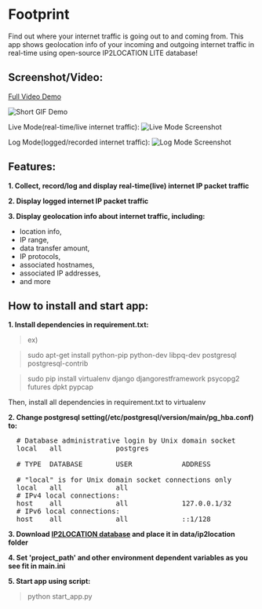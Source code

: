 # Footprint

Find out where your internet traffic is going out to and coming from. This app shows geolocation info of your incoming and outgoing internet traffic in real-time using open-source IP2LOCATION LITE database!

## Screenshot/Video:

[Full Video Demo](https://www.youtube.com/watch?v=p5bfabdKxWM)

![Short GIF Demo](https://cloud.githubusercontent.com/assets/2279564/17816860/51714d44-6676-11e6-8e41-356b6f6d5c47.gif)

Live Mode(real-time/live internet traffic):
![Live Mode Screenshot](https://cloud.githubusercontent.com/assets/2279564/17813316/df3d4e0e-6665-11e6-8cc9-2722c4ff5311.png)

Log Mode(logged/recorded internet traffic):
![Log Mode Screenshot](https://cloud.githubusercontent.com/assets/2279564/17813389/2067e7cc-6666-11e6-858e-ee6ba32f6e01.png)

## Features:

**1. Collect, record/log and display real-time(live) internet IP packet traffic**

**2. Display logged internet IP packet traffic**

**3. Display geolocation info about internet traffic, including:**

  * location info,
  * IP range,
  * data transfer amount,
  * IP protocols,
  * associated hostnames,
  * associated IP addresses,
  * and more


## How to install and start app:

**1. Install dependencies in requirement.txt:**
> ex)

> sudo apt-get install python-pip python-dev libpq-dev postgresql postgresql-contrib

> sudo pip install virtualenv django djangorestframework psycopg2 futures dpkt pypcap

Then, install all dependencies in requirement.txt to virtualenv

**2. Change postgresql setting(/etc/postgresql/version/main/pg_hba.conf) to:**

<pre>
  # Database administrative login by Unix domain socket
  local   all             postgres                                trust

  # TYPE  DATABASE        USER            ADDRESS                 METHOD

  # "local" is for Unix domain socket connections only
  local   all             all                                     md5
  # IPv4 local connections:
  host    all             all             127.0.0.1/32            md5
  # IPv6 local connections:
  host    all             all             ::1/128                 md5
</pre>

**3. Download [IP2LOCATION database](https://lite.ip2location.com/database-ip-country-region-city-latitude-longitude) and place it in data/ip2location folder**

**4. Set 'project_path' and other environment dependent variables as you see fit in main.ini**

**5. Start app using script:**

> python start_app.py